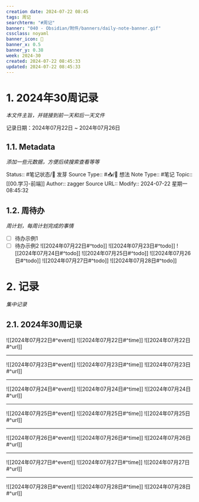 ```yaml
---
creation date: 2024-07-22 08:45
tags: 周记
searchterm: "#周记"
banner: "040 - Obsidian/附件/banners/daily-note-banner.gif"
cssclass: noyaml
banner_icon: 💌
banner_x: 0.5
banner_y: 0.38
week: 2024-30
created: 2024-07-22 08:45:33
updated: 2024-07-22 08:45:33
---
```


# 1. 2024年30周记录

_本文件主旨，并链接到前一天和后一天文件_

记录日期：2024年07月22日 ~ 2024年07月26日

## 1.1. Metadata

_添加一些元数据，方便后续搜索查看等等_

Status:: #笔记状态/🌱 发芽
Source Type:: #📥/💭 想法 
Note Type:: #笔记
Topic:: [[00.学习-前端]]
Author:: zagger
Source URL::
Modify:: 2024-07-22 星期一 08:45:32

## 1.2. 周待办

_周计划，每周计划完成的事情_

- [ ] 待办示例1
- [ ] 待办示例2
![[2024年07月22日#^todo]] 
![[2024年07月23日#^todo]] 
![[2024年07月24日#^todo]] 
![[2024年07月25日#^todo]] 
![[2024年07月26日#^todo]] 
![[2024年07月27日#^todo]] 
![[2024年07月28日#^todo]] 

# 2. 记录

_集中记录_

## 2.1. 2024年30周记录
![[2024年07月22日#^event]] 
![[2024年07月22日#^time]] 
![[2024年07月22日#^url]] 

---

![[2024年07月23日#^event]] 
![[2024年07月23日#^time]] 
![[2024年07月23日#^url]] 

---

![[2024年07月24日#^event]] 
![[2024年07月24日#^time]] 
![[2024年07月24日#^url]] 

---

![[2024年07月25日#^event]] 
![[2024年07月25日#^time]] 
![[2024年07月25日#^url]] 

---

![[2024年07月26日#^event]] 
![[2024年07月26日#^time]] 
![[2024年07月26日#^url]] 

---

![[2024年07月27日#^event]] 
![[2024年07月27日#^time]] 
![[2024年07月27日#^url]] 

---

![[2024年07月28日#^event]] 
![[2024年07月28日#^time]] 
![[2024年07月28日#^url]] 

